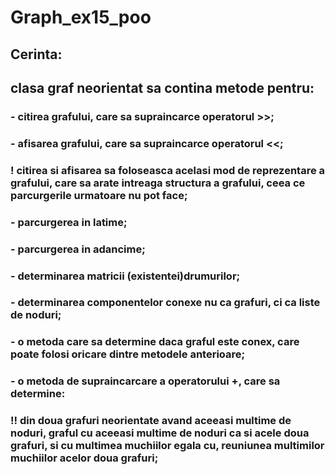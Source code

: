 # Graph_ex15_poo
## Cerinta:
## clasa graf neorientat sa contina metode pentru:  
### - citirea grafului, care sa supraincarce operatorul >>;
### - afisarea grafului, care sa supraincarce operatorul <<;
### ! citirea si afisarea sa foloseasca acelasi mod de reprezentare a grafului, care sa arate intreaga structura a grafului, ceea ce parcurgerile urmatoare nu pot face;
### - parcurgerea in latime;
### - parcurgerea in adancime;
### - determinarea matricii (existentei)drumurilor;
### - determinarea componentelor conexe nu ca grafuri, ci ca liste de noduri;
### - o metoda care sa determine daca graful este conex, care poate folosi oricare dintre metodele anterioare;
### - o metoda de supraincarcare a operatorului +, care sa determine:
### !! din doua grafuri neorientate avand aceeasi multime de noduri, graful cu aceeasi multime de noduri ca si acele doua grafuri, si cu multimea muchiilor egala cu, reuniunea multimilor muchiilor acelor doua grafuri;
